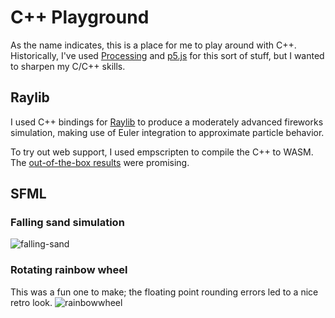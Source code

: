 # C++ Playground

As the name indicates, this is a place for me to play around with C++. Historically, I've used [Processing](https://processing.org/) and [p5.js](https://p5js.org/reference/) for this sort of stuff, but I wanted to sharpen my C/C++ skills.

## Raylib

I used C++ bindings for [Raylib](https://github.com/RobLoach/raylib-cpp) to produce a moderately advanced fireworks
simulation, making use of Euler integration to approximate particle behavior.

To try out web support, I used empscripten to compile the C++ to WASM. The
[out-of-the-box results](https://matiasilva.github.io/cpp-playground/) were promising.

## SFML

### Falling sand simulation

![falling-sand](images/falling-sand.png|width=100)

### Rotating rainbow wheel

This was a fun one to make; the floating point rounding errors led to a nice retro look.
![rainbowwheel](images/rainbow.png|width=100)

